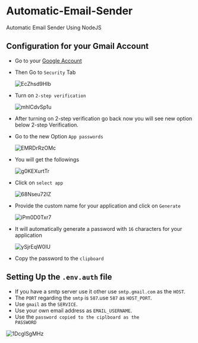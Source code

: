 # Automatic-Email-Sender
Automatic Email Sender Using NodeJS

## Configuration for your Gmail Account
* Go to your [Google Account](https://myaccount.google.com/)
* Then Go to <code>Security</code> Tab

  ![EcZhsd9Hlb](https://user-images.githubusercontent.com/73387606/176173930-2e813930-7479-48b3-aa8f-b55813aee4e8.png)
* Turn on <code>2-step verification</code>

  ![mhlCdvSp1u](https://user-images.githubusercontent.com/73387606/176174594-98e6f5ed-8728-4d71-b482-ed02f5512fc9.png)
* After turning on 2-step verification go back now you will see new option below 2-step Verification.
* Go to the new Option <code>App passwords</code>

  ![EMRDrRzOMc](https://user-images.githubusercontent.com/73387606/176175682-b4857c5b-140f-4cc7-9243-5826a85a38e0.png)

* You will get the followings

  ![g0KEXurtTr](https://user-images.githubusercontent.com/73387606/176176082-eaf287ed-6d78-4cf1-a6c7-657db499eb3b.png)

* Click on <code>select app</code>

  ![68Nseu72IZ](https://user-images.githubusercontent.com/73387606/176176387-e9038aaf-978f-4a81-9c7a-f628701b4967.png)

* Provide the custom name for your application and click on <code>Generate</code>

  ![iPm0D0Txr7](https://user-images.githubusercontent.com/73387606/176176845-61512052-d987-4d8c-bef2-968938d18dcf.png)
  
* It will automatically generate a password with <code>16</code> characters for your application

  ![ySjrEqW0lU](https://user-images.githubusercontent.com/73387606/176177376-2992db50-d38e-4f41-9d9e-d8fa309c8206.png)
* Copy the password to the <code>clipboard</code>

## Setting Up the <code>.env.auth</code> file
  * If you have a smtp server use it other use <code>smtp.gmail.com</code> as the <code>HOST</code>.
  * The <code>PORT</code> regarding the <code>smtp</code> is <code>587</code>.use <code>587</code> as <code>HOST_PORT</code>.
  * Use <code>gmail</code> as the <code>SERVICE</code>.
  * Use your own email address as <code>EMAIL_USERNAME</code>.
  * Use the <code>password copied to the ciplboard as the PASSWORD</code>
  
  
  ![1DcgISgMHz](https://user-images.githubusercontent.com/73387606/176180194-bcaa47b4-d2e9-4a5c-aa96-c04d84be76e3.png)
